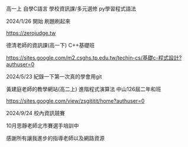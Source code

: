 高一上 自學C語言 學校資訊課/多元選修 py學習程式語法

2024/1/26 開始 刷題刷起來

https://zerojudge.tw

德清老師的資訊課(高一下) C++基礎班

https://sites.google.com/m2.csghs.tp.edu.tw/techin-cs/基礎c-程式設計?authuser=0

2024/5/23 紀錄一下第一次真的學會用git

黃建庭老師的教學網站(高二上) 進階程式演算法 中山126屆二年和班

https://sites.google.com/view/zsgititit/home?authuser=0

2024/9/24 校內資訊競賽

10月思靜老師北市賽選手培訓中

感謝所有讓我進步的指導老師以及網路資源
